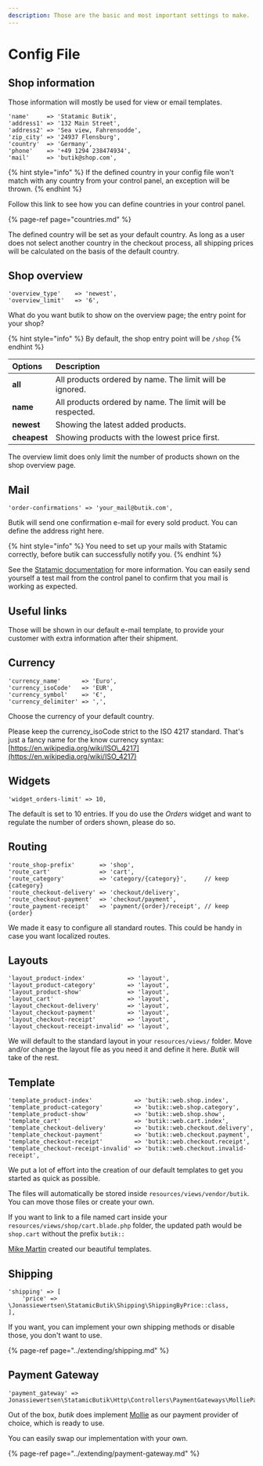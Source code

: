```yaml
---
description: Those are the basic and most important settings to make.
---
```


# Config File

## Shop information

Those information will mostly be used for view or email templates.

```text
'name'     => 'Statamic Butik',
'address1' => '132 Main Street',
'address2' => 'Sea view, Fahrensodde', 
'zip_city' => '24937 Flensburg',
'country'  => 'Germany',
'phone'    => '+49 1294 238474934',
'mail'     => 'butik@shop.com',
```

{% hint style="info" %}
If the defined country in your config file won't match with any country from your control panel, an exception will be thrown.
{% endhint %}

Follow this link to see how you can define countries in your control panel.

{% page-ref page="countries.md" %}

The defined country will be set as your default country. As long as a user does not select another country in the checkout process, all shipping prices will be calculated on the basis of the default country.

## Shop overview

```text
'overview_type'    => 'newest',
'overview_limit'   => '6',
```

What do you want butik to show on the overview page; the entry point for your shop?

{% hint style="info" %}
By default, the shop entry point will be `/shop`
{% endhint %}

| Options | Description |
| :--- | :--- |
| **all** | All products ordered by name. The limit will be ignored. |
| **name** | All products ordered by name. The limit will be respected. |
| **newest** | Showing the latest added products. |
| **cheapest** | Showing products with the lowest price first. |

The overview limit does only limit the number of products shown on the shop overview page.

## Mail

```text
'order-confirmations' => 'your_mail@butik.com',
```

Butik will send one confirmation e-mail for every sold product. You can define the address right here.

{% hint style="info" %}
You need to set up your mails with Statamic correctly, before butik can successfully notify you. 
{% endhint %}

See the [Statamic documentation](https://statamic.dev/email) for more information. You can easily send yourself a test mail from the control panel to confirm that you mail is working as expected.

##  Useful links

Those will be shown in our default e-mail template, to provide your customer with extra information after their shipment. 

## Currency

```text
'currency_name'      => 'Euro',
'currency_isoCode'   => 'EUR',
'currency_symbol'    => '€',
'currency_delimiter' => ',',
```

Choose the currency of your default country. 

Please keep the currency\_isoCode strict to the ISO 4217 standard. That's just a fancy name for the know currency syntax:  
[https://en.wikipedia.org/wiki/ISO\_4217](https://en.wikipedia.org/wiki/ISO_4217)  


## Widgets

```text
'widget_orders-limit' => 10,
```

The default is set to 10 entries. If you do use the _Orders_ widget and want to regulate the number of orders shown, please do so. 

## Routing

```text
'route_shop-prefix'       => 'shop',                      
'route_cart'              => 'cart',            
'route_category'          => 'category/{category}',     // keep {category}         
'route_checkout-delivery' => 'checkout/delivery',          
'route_checkout-payment'  => 'checkout/payment',           
'route_payment-receipt'   => 'payment/{order}/receipt', // keep {order}
```

We made it easy to configure all standard routes. This could be handy in case you want localized routes.

## Layouts

```text
'layout_product-index'            => 'layout',
'layout_product-category'         => 'layout',
'layout_product-show'             => 'layout',
'layout_cart'                     => 'layout',
'layout_checkout-delivery'        => 'layout',
'layout_checkout-payment'         => 'layout',
'layout_checkout-receipt'         => 'layout',
'layout_checkout-receipt-invalid' => 'layout',
```

We will default to the standard layout in your `resources/views/` folder. Move and/or change the layout file as you need it and define it here. _Butik_ will take of the rest.

## Template

```text
'template_product-index'            => 'butik::web.shop.index',
'template_product-category'         => 'butik::web.shop.category',
'template_product-show'             => 'butik::web.shop.show',
'template_cart'                     => 'butik::web.cart.index',
'template_checkout-delivery'        => 'butik::web.checkout.delivery',
'template_checkout-payment'         => 'butik::web.checkout.payment',
'template_checkout-receipt'         => 'butik::web.checkout.receipt',
'template_checkout-receipt-invalid' => 'butik::web.checkout.invalid-receipt',
```

We put a lot of effort into the creation of our default templates to get you started as quick as possible.

The files will automatically be stored inside `resources/views/vendor/butik`.   
You can move those files or create your own. 

If you want to link to a file named cart inside your `resources/views/shop/cart.blade.php` folder, the updated path would be `shop.cart` without the prefix `butik::`

 [Mike Martin](https://mike-martin.ca/) created our beautiful templates.

## Shipping

```text
'shipping' => [
    'price' => \Jonassiewertsen\StatamicButik\Shipping\ShippingByPrice::class,
],
```

If you want, you can implement your own shipping methods or disable those, you don't want to use.

{% page-ref page="../extending/shipping.md" %}

## Payment Gateway

```text
'payment_gateway' => Jonassiewertsen\StatamicButik\Http\Controllers\PaymentGateways\MolliePaymentGateway::class,
```

Out of the box, _butik_ does implement [Mollie](www.mollie.com/en) as our payment provider of choice, which is ready to use. 

You can easily swap our implementation with your own.

{% page-ref page="../extending/payment-gateway.md" %}




